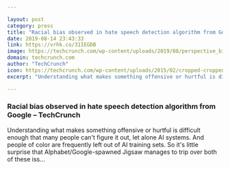 ```yaml
---

layout: post
category: press
title: "Racial bias observed in hate speech detection algorithm from Google"
date: 2019-08-14 23:43:33
link: https://vrhk.co/31IEGDB
image: https://techcrunch.com/wp-content/uploads/2019/08/perspective_bias.png?w=628
domain: techcrunch.com
author: "TechCrunch"
icon: https://techcrunch.com/wp-content/uploads/2015/02/cropped-cropped-favicon-gradient.png?w=180
excerpt: "Understanding what makes something offensive or hurtful is difficult enough that many people can't figure it out, let alone AI systems. And people of color are frequently left out of AI training sets. So it's little surprise that Alphabet/Google-spawned Jigsaw manages to trip over both of these iss…"

---
```


### Racial bias observed in hate speech detection algorithm from Google – TechCrunch

Understanding what makes something offensive or hurtful is difficult enough that many people can't figure it out, let alone AI systems. And people of color are frequently left out of AI training sets. So it's little surprise that Alphabet/Google-spawned Jigsaw manages to trip over both of these iss…